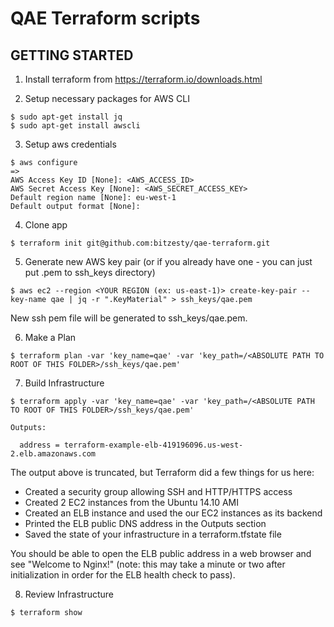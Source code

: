 # QAE Terraform scripts

## GETTING STARTED

1) Install terraform from https://terraform.io/downloads.html

2) Setup necessary packages for AWS CLI
```
$ sudo apt-get install jq
$ sudo apt-get install awscli
```

3) Setup aws credentials
```
$ aws configure
=>
AWS Access Key ID [None]: <AWS_ACCESS_ID>
AWS Secret Access Key [None]: <AWS_SECRET_ACCESS_KEY>
Default region name [None]: eu-west-1
Default output format [None]:
```

4) Clone app
```
$ terraform init git@github.com:bitzesty/qae-terraform.git
```

5) Generate new AWS key pair (or if you already have one - you can just put .pem to ssh_keys directory)
```
$ aws ec2 --region <YOUR REGION (ex: us-east-1)> create-key-pair --key-name qae | jq -r ".KeyMaterial" > ssh_keys/qae.pem
```
New ssh pem file will be generated to ssh_keys/qae.pem.

6) Make a Plan
```
$ terraform plan -var 'key_name=qae' -var 'key_path=/<ABSOLUTE PATH TO ROOT OF THIS FOLDER>/ssh_keys/qae.pem'
```

7) Build Infrastructure

```
$ terraform apply -var 'key_name=qae' -var 'key_path=/<ABSOLUTE PATH TO ROOT OF THIS FOLDER>/ssh_keys/qae.pem'
```

```
Outputs:

  address = terraform-example-elb-419196096.us-west-2.elb.amazonaws.com
```

The output above is truncated, but Terraform did a few things for us here:

- Created a security group allowing SSH and HTTP/HTTPS access
- Created 2 EC2 instances from the Ubuntu 14.10 AMI
- Created an ELB instance and used the our EC2 instances as its backend
- Printed the ELB public DNS address in the Outputs section
- Saved the state of your infrastructure in a terraform.tfstate file

You should be able to open the ELB public address in a web browser and see "Welcome to Nginx!" (note: this may take a minute or two after initialization in order for the ELB health check to pass).

8) Review Infrastructure
```
$ terraform show
```
